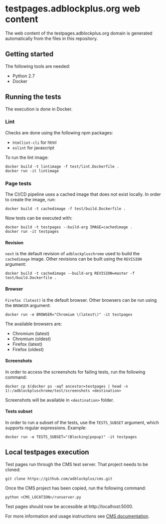 # testpages.adblockplus.org web content

The web content of the testpages.adblockplus.org domain is generated
automatically from the files in this repository.

## Getting started

The following tools are needed:
* Python 2.7
* Docker

## Running the tests

The execution is done in Docker.

### Lint

Checks are done using the following npm packages:
* `htmllint-cli` for html
* `eslint` for javascript

To run the lint image:
```
docker build -t lintimage -f test/lint.Dockerfile .
docker run -it lintimage
```

### Page tests

The CI/CD pipeline uses a cached image that does not exist locally. In order to
create the image, run:
```
docker build -t cachedimage -f test/build.Dockerfile .
```

Now tests can be executed with:
```
docker build -t testpages --build-arg IMAGE=cachedimage .
docker run -it testpages
```

#### Revision

`next` is the default revision of `adblockpluschrome` used to build the
`cachedimage` image. Other revisions can be built using the `REVISION` argument:
```
docker build -t cachedimage --build-arg REVISION=master -f test/build.Dockerfile .
```

#### Browser

`Firefox (latest)` is the default browser. Other browsers can be run using the
`BROWSER` argument:
```
docker run -e BROWSER="Chromium \(latest\)" -it testpages
```

The available browsers are:
* Chromium \(latest\)
* Chromium \(oldest\)
* Firefox \(latest\)
* Firefox \(oldest\)

#### Screenshots

In order to access the screenshots for failing tests, run the following command:
```
docker cp $(docker ps -aqf ancestor=testpages | head -n 1):/adblockpluschrome/test/screenshots <destination>
```

Screenshots will be available in `<destination>` folder.

#### Tests subset

In order to run a subset of the tests, use the `TESTS_SUBSET` argument,
which supports regular expressions. Example:
```
docker run -e TESTS_SUBSET="(Blocking|popup)" -it testpages
```

## Local testpages execution

Test pages run through the CMS test server. That project needs to be cloned:
```
git clone https://github.com/adblockplus/cms.git
```

Once the CMS project has been copied, run the following command:
```
python <CMS_LOCATION>/runserver.py
```

Test pages should now be accessible at http://localhost:5000.

For more information and usage instructions see [CMS documentation](https://github.com/adblockplus/cms/blob/master/README.md#content-structure).
